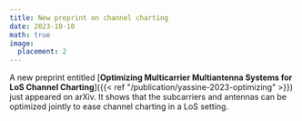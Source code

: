 ```yaml
---
title: New preprint on channel charting
date: 2023-10-10
math: true
image:
  placement: 2
---
```


A new preprint entitled [**Optimizing Multicarrier Multiantenna Systems for LoS Channel Charting**]({{< ref "/publication/yassine-2023-optimizing" >}}) just appeared on arXiv. It shows that the subcarriers and antennas can be optimized jointly to ease channel charting in a LoS setting.

